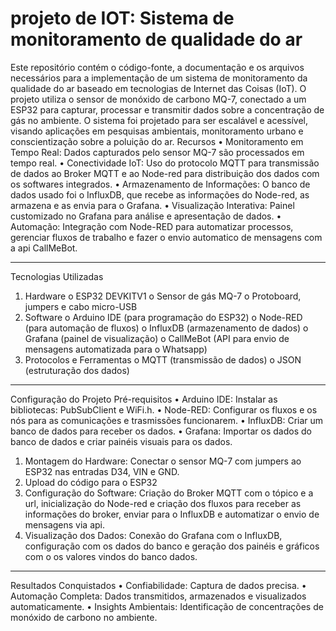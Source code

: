 # projeto de IOT: Sistema de monitoramento de qualidade do ar
Este repositório contém o código-fonte, a documentação e os arquivos necessários para a implementação de um sistema de monitoramento da qualidade do ar baseado em tecnologias de Internet das Coisas (IoT). O projeto utiliza o sensor de monóxido de carbono MQ-7, conectado a um ESP32 para capturar, processar e transmitir dados sobre a concentração de gás no ambiente.
O sistema foi projetado para ser escalável e acessível, visando aplicações em pesquisas ambientais, monitoramento urbano e conscientização sobre a poluição do ar.
Recursos
•	Monitoramento em Tempo Real: Dados capturados pelo sensor MQ-7 são processados em tempo real.
•	Conectividade IoT: Uso do protocolo MQTT para transmissão de dados ao Broker MQTT e ao Node-red para distribuição dos dados com os softwares integrados.
• Armazenamento de Informações: O banco de dados usado foi o InfluxDB, que recebe as informações do Node-red, as armazena e as envia para o Grafana.
•	Visualização Interativa: Painel customizado no Grafana para análise e apresentação de dados.
•	Automação: Integração com Node-RED para automatizar processos, gerenciar fluxos de trabalho e fazer o envio automatico de mensagens com a api CallMeBot.
______________
Tecnologias Utilizadas
1.	Hardware
o	ESP32 DEVKITV1
o	Sensor de gás MQ-7
o	Protoboard, jumpers e cabo micro-USB
2.	Software
o	Arduino IDE (para programação do ESP32)
o	Node-RED (para automação de fluxos)
o	InfluxDB (armazenamento de dados)
o	Grafana (painel de visualização)
o CallMeBot (API para envio de mensagens automatizada para o Whatsapp)
4.	Protocolos e Ferramentas
o	MQTT (transmissão de dados)
o	JSON (estruturação dos dados)
______________
Configuração do Projeto
Pré-requisitos
•	Arduino IDE: Instalar as bibliotecas: PubSubClient e WiFi.h.
•	Node-RED: Configurar os fluxos e os nós para as comunicações e trasmissões funcionarem.
•	InfluxDB: Criar um banco de dados para receber os dados.
•	Grafana: Importar os dados do banco de dados e criar painéis visuais para os dados.
1.	Montagem do Hardware: Conectar o sensor MQ-7 com jumpers ao ESP32 nas entradas D34, VIN e GND.
2.	Upload do código para o ESP32
3.	Configuração do Software: Criação do Broker MQTT com o tópico e a url, inicialização do Node-red e criação dos fluxos para receber as informações do broker, enviar para o InfluxDB e automatizar o envio de mensagens via api.
4.	Visualização dos Dados: Conexão do Grafana com o InfluxDB, configuração com os dados do banco e geração dos painéis e gráficos com o os valores vindos do banco dados. 
______________
Resultados Conquistados
•	Confiabilidade: Captura de dados precisa.
•	Automação Completa: Dados transmitidos, armazenados e visualizados automaticamente.
•	Insights Ambientais: Identificação de concentrações de monóxido de carbono no ambiente.
